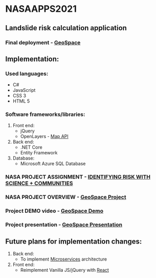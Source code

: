 # NASAAPPS2021
## Landslide risk calculation application
### Final deployment - [GeoSpace](https://proud-cliff-032826003.azurestaticapps.net/)

## Implementation:
### Used languages:
- C#
- JavaScript
- CSS 3
- HTML 5

### Software frameworks/libraries:
1. Front end: 
    - jQuery
    - OpenLayers - [Map API](https://openlayers.org/)
2. Back end:
    - .NET Core
    - Entity Framework
3. Database:
    - Microsoft Azure SQL Database

### NASA PROJECT ASSIGNMENT - [IDENTIFYING RISK WITH SCIENCE + COMMUNITIES](https://2021.spaceappschallenge.org/challenges/statements/identifying-risk-with-science-communities/details)
### NASA PROJECT OVERVIEW - [GeoSpace Project](https://2021.spaceappschallenge.org/challenges/statements/identifying-risk-with-science-communities/teams/slide-another-day/project)
### Project DEMO video - [GeoSpace Demo](https://www.youtube.com/watch?v=XBG1bJ62mBE)
### Project presentation - [GeoSpace Presentation](https://docs.google.com/presentation/d/1cvhUckV_f5i1Hzc0sxTZqIVtAPZAa0Qp/edit?usp=sharing&amp;ouid=108969284255834283662&amp;rtpof=true&amp;sd=true)

## Future plans for implementation changes:
1. Back end:
    - To implement [Microservices](https://microservices.io/) architecture
2. Front end:
    - Reimplement Vanilla JS/jQuery with [React](https://reactjs.org/)
